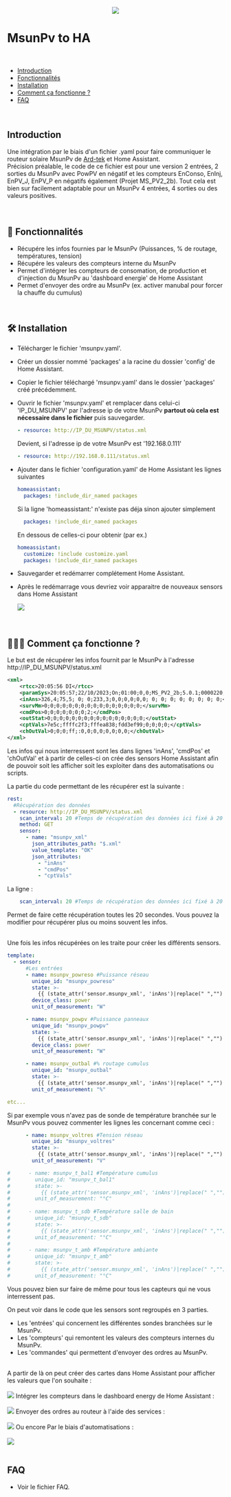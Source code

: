 <p align="center"><img src="/images/msunpv_to_ha.jpg?token=GHSAT0AAAAAACH6VDSSWYHXPXZIN7LRLMMQZJWRDEQ"></p>
    
# MsunPv to HA
</br>

- [Introduction](#introduction)
- [Fonctionnalités](#-fonctionnalités)
- [Installation](#%EF%B8%8F-installation)
- [Comment ça fonctionne ?](#-comment-%C3%A7a-fonctionne-)
- [FAQ](#faq)
</br>

## Introduction
Une intégration par le biais d'un fichier .yaml pour faire communiquer le routeur solaire MsunPv de [Ard-tek](https://ard-tek.com/) et Home Assistant.</br>
Précision préalable, le code de ce fichier est pour une version 2 entrées, 2 sorties du MsunPv avec PowPV en négatif et les compteurs EnConso, EnInj, EnPV_J, EnPV_P en négatifs également (Projet MS_PV2_2b). Tout cela est bien sur facilement adaptable pour un MsunPv 4 entrées, 4 sorties ou des valeurs positives.</br></br></br>

## 🧐 Fonctionnalités
- Récupére les infos fournies par le MsunPv (Puissances, % de routage, températures, tension)
- Récupére les valeurs des compteurs interne du MsunPv
- Permet d'intégrer les compteurs de consomation, de production et d'injection du MsunPv au 'dashboard energie' de Home Assistant
- Permet d'envoyer des ordre au MsunPv (ex. activer manubal pour forcer la chauffe du cumulus)
</br>

## 🛠️ Installation
- Télécharger le fichier 'msunpv.yaml'.
- Créer un dossier nommé 'packages' a la racine du dossier 'config' de Home Assistant.
- Copier le fichier téléchargé 'msunpv.yaml' dans le dossier 'packages' créé précédemment.
- Ouvrir le fichier 'msunpv.yaml' et remplacer dans celui-ci 'IP_DU_MSUNPV' par l'adresse ip de votre MsunPv **partout où cela est nécessaire dans le fichier** puis sauvegarder.

    ```yml
    - resource: http://IP_DU_MSUNPV/status.xml
    ```
    Devient, si l'adresse ip de votre MsunPv est '192.168.0.111'
    ```yml
    - resource: http://192.168.0.111/status.xml
- Ajouter dans le fichier 'configuration.yaml' de Home Assistant les lignes suivantes

    ```yml
    homeassistant:
      packages: !include_dir_named packages
    ```

    Si la ligne 'homeassistant:' n'existe pas déja sinon ajouter simplement

    ```yml
      packages: !include_dir_named packages
    ```

    En dessous de celles-ci pour obtenir (par ex.)

    ```yml
    homeassistant:
      customize: !include customize.yaml
      packages: !include_dir_named packages
    ```

- Sauvegarder et redémarrer complétement Home Assistant.
- Après le redémarrage vous devriez voir apparaitre de nouveaux sensors dans Home Assistant

    ![](images/some_sensors_created.jpg)
</br></br></br>


## 🧑🏻‍💻 Comment ça fonctionne ?
Le but est de récupérer les infos fournit par le MsunPv à l'adresse http://IP_DU_MSUNPV/status.xml
```xml
<xml>
    <rtcc>20:05:56 DI</rtcc>
    <paramSys>20:05:57;22/10/2023;On;01:00;0,0;MS_PV2_2b;5.0.1;0000220;104a;104a;00:00;00:00</paramSys>
    <inAns>326,4;75,5; 0; 0;233,3;0,0;0,0;0,0; 0; 0; 0; 0; 0; 0; 0; 0;</inAns>
    <survMm>0;0;0;0;0;0;0;0;0;0;0;0;0;0;0;0;</survMm>
    <cmdPos>0;0;0;0;0;0;0;2;</cmdPos>
    <outStat>0;0;0;0;0;0;0;0;0;0;0;0;0;0;0;0;</outStat>
    <cptVals>7e5c;ffffc2f3;fffea838;fdd3ef99;0;0;0;0;</cptVals>
    <chOutVal>0;0;0;ff;:0,0;0,0;0,0;0,0;</chOutVal>
</xml>
```
Les infos qui nous interressent sont les dans lignes 'inAns', 'cmdPos' et 'chOutVal' et à partir de celles-ci on crée des sensors Home Assistant afin de pouvoir soit les afficher soit les exploiter dans des automatisations ou scripts.

La partie du code permettant de les récupérer est la suivante :

```yml
rest:
  #Récupération des données
  - resource: http://IP_DU_MSUNPV/status.xml
    scan_interval: 20 #Temps de récupération des données ici fixé à 20 secondes
    method: GET
    sensor:
      - name: "msunpv_xml"
        json_attributes_path: "$.xml"
        value_template: "OK"
        json_attributes:
          - "inAns"
          - "cmdPos"
          - "cptVals"
```
La ligne :

```yml
    scan_interval: 20 #Temps de récupération des données ici fixé à 20 secondes
```

Permet de faire cette récupération toutes les 20 secondes. Vous pouvez la modifier pour récupérer plus ou moins souvent les infos.</br></br>

Une fois les infos récupérées on les traite pour créer les différents sensors.

```yml
template:
  - sensor:
      #Les entrées
      - name: msunpv_powreso #Puissance réseau
        unique_id: "msunpv_powreso"
        state: >-
          {{ (state_attr('sensor.msunpv_xml', 'inAns')|replace(" ","")|replace(",",".")).split(";")[0] |float }}
        device_class: power
        unit_of_measurement: "W"

      - name: msunpv_powpv #Puissance panneaux
        unique_id: "msunpv_powpv"
        state: >-
          {{ (state_attr('sensor.msunpv_xml', 'inAns')|replace(" ","")|replace(",",".")).split(";")[1] |float }}
        device_class: power
        unit_of_measurement: "W"

      - name: msunpv_outbal #% routage cumulus
        unique_id: "msunpv_outbal"
        state: >-
          {{ (state_attr('sensor.msunpv_xml', 'inAns')|replace(" ","")|replace(",",".")).split(";")[2] |int }}
        unit_of_measurement: "%"

etc...
```
Si par exemple vous n'avez pas de sonde de température branchée sur le MsunPv vous pouvez commenter les lignes les concernant comme ceci :

```yml
      - name: msunpv_voltres #Tension réseau
        unique_id: "msunpv_voltres"
        state: >-
          {{ (state_attr('sensor.msunpv_xml', 'inAns')|replace(" ","")|replace(",",".")).split(";")[4] |float }}
        unit_of_measurement: "V"

#      - name: msunpv_t_bal1 #Température cumulus
#        unique_id: "msunpv_t_bal1"
#        state: >-
#          {{ (state_attr('sensor.msunpv_xml', 'inAns')|replace(" ","")|replace(",",".")).split(";")[5] |float }}
#        unit_of_measurement: "°C"
#
#      - name: msunpv_t_sdb #Température salle de bain
#        unique_id: "msunpv_t_sdb"
#        state: >-
#          {{ (state_attr('sensor.msunpv_xml', 'inAns')|replace(" ","")|replace(",",".")).split(";")[6] |float }}
#        unit_of_measurement: "°C"
#
#      - name: msunpv_t_amb #Température ambiante
#        unique_id: "msunpv_t_amb"
#        state: >-
#          {{ (state_attr('sensor.msunpv_xml', 'inAns')|replace(" ","")|replace(",",".")).split(";")[7] |float }}
#        unit_of_measurement: "°C"
```
Vous pouvez bien sur faire de même pour tous les capteurs qui ne vous interressent pas.

On peut voir dans le code que les sensors sont regroupés en 3 parties.

- Les 'entrées' qui concernent les différentes sondes branchées sur le MsunPv.
- Les 'compteurs' qui remontent les valeurs des compteurs internes du MsunPv.
- Les 'commandes' qui permettent d'envoyer des ordres au MsunPv.</br></br>

A partir de là on peut créer des cartes dans Home Assistant pour afficher les valeurs que l'on souhaite :</br></br>
![](images/cartes_base_msunpv.jpg)
Intégrer les compteurs dans le dashboard energy de Home Assistant :</br></br>
![](images/dashboard_energy_msunpv.jpg)
Envoyer des ordres au routeur à l'aide des services :</br></br>
![](images/exemple_service.png)
Ou encore Par le biais d'automatisations :</br></br>
![](images/exemple_automatisation.png)
</br></br>
## FAQ
- Voir le fichier FAQ.
</br></br></br>
